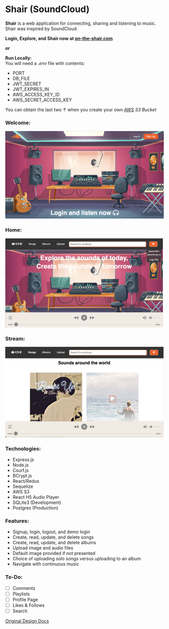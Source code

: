 # Shair (SoundCloud)

**Shair** is a web application for connecting, sharing and listening to music. Shair was inspired by SoundCloud.

**Login, Explore, and Shair now at [on-the-shair.com](https://on-the-shair.herokuapp.com/)**

***or***

**Run Locally:**</br>
You will need a *.env* file with contents:
* PORT
* DB_FILE
* JWT_SECRET
* JWT_EXPIRES_IN
* AWS_ACCESS_KEY_ID
* AWS_SECRET_ACCESS_KEY

You can obtain the last two &uarr; when you create your own *[AWS](https://aws.amazon.com/) S3 Bucket*


### Welcome:
<img width="718" alt="welcome" src="https://github.com/janjovellanos/SoundCloud/blob/main/docs/images/welcome.png">

### Home:
<img width="718" alt="home" src="https://github.com/janjovellanos/SoundCloud/blob/main/docs/images/home.png">

### Stream:
<img width="718" alt="stream" src="https://github.com/janjovellanos/SoundCloud/blob/main/docs/images/stream.png">

### Technologies:
* Express.js
* Node.js
* Csurf.js
* BCrypt.js
* React/Redux
* Sequelize
* AWS S3
* React H5 Audio Player
* SQLite3 (Development)
* Postgres (Production)

### Features:
* Signup, login, logout, and demo login
* Create, read, update, and delete songs
* Create, read, update, and delete albums
* Upload image and audio files
* Default image provided if not presented
* Choice of uploading solo songs versus uploading to an album
* Navigate with continuous music

### To-Do:
* [ ] Comments
* [ ] Playlists
* [ ] Profile Page
* [ ] Likes & Follows
* [ ] Search

[Original Design Docs](https://github.com/janjovellanos/SoundCloud/blob/main/docs/README.md)
